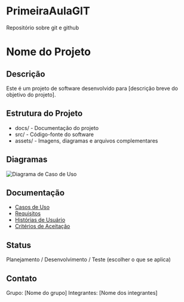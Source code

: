 # PrimeiraAulaGIT
Repositório sobre git e github 

# Nome do Projeto

## Descrição
Este é um projeto de software desenvolvido para [descrição breve do objetivo do projeto].

## Estrutura do Projeto
- docs/ - Documentação do projeto
- src/ - Código-fonte do software
- assets/ - Imagens, diagramas e arquivos complementares

## Diagramas

![Diagrama de Caso de Uso](PrimeiraAulaGit/assets/DiagramaCasoUso.png)




## Documentação
- [Casos de Uso](docs/casos_de_uso.md)
- [Requisitos](docs/requisitos.md)
- [Histórias de Usuário](docs/historias_usuario.md)
- [Critérios de Aceitação](docs/criterios_aceitacao.md)

## Status
Planejamento / Desenvolvimento / Teste (escolher o que se aplica)

## Contato
Grupo: [Nome do grupo]
Integrantes: [Nome dos integrantes]
